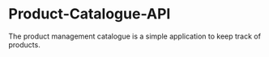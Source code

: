 # Product-Catalogue-API
The product management catalogue is a simple application to keep track of products.
